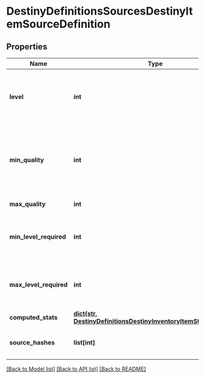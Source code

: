 # DestinyDefinitionsSourcesDestinyItemSourceDefinition

## Properties
Name | Type | Description | Notes
------------ | ------------- | ------------- | -------------
**level** | **int** | The level at which the item spawns.  Essentially the Primary Keyfor this source data: there will be multiple of these source entries per item thathas source data, grouped by the level at which the item spawns. | [optional] 
**min_quality** | **int** | The minimum Quality at which the item spawns for this level.  Examine DestinyInventoryItemDefinitionfor more information about what Quality means.  Just don&#39;t ask Phaedrus about it,he&#39;ll never stop talking and you&#39;ll have to write a book about it. | [optional] 
**max_quality** | **int** | The maximum quality at which the item spawns for this level. | [optional] 
**min_level_required** | **int** | The minimum Character Level required for equipping the item when the item spawns at the item leveldefined on this DestinyItemSourceDefinition, as far as we saw in our processing. | [optional] 
**max_level_required** | **int** | The maximum Character Level required for equipping the item when the item spawns at the item leveldefined on this DestinyItemSourceDefinition, as far as we saw in our processing. | [optional] 
**computed_stats** | [**dict(str, DestinyDefinitionsDestinyInventoryItemStatDefinition)**](DestinyDefinitionsDestinyInventoryItemStatDefinition.md) | The stats computed for this level/quality range. | [optional] 
**source_hashes** | **list[int]** | The DestinyRewardSourceDefinitions found that can spawn the item at this level. | [optional] 

[[Back to Model list]](../README.md#documentation-for-models) [[Back to API list]](../README.md#documentation-for-api-endpoints) [[Back to README]](../README.md)


